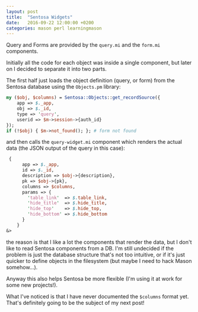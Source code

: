 ```yaml
---
layout: post
title:  "Sentosa Widgets"
date:   2016-09-22 12:00:00 +0200
categories: mason perl learningmason
---
```

Query and Forms are provided by the `query.mi` and the `form.mi` components.

Initially all the code for each object was inside a single component, but later on I decided to separate it into two parts.

The first half just loads the object definition (query, or form) from the Sentosa database using the `Objects.pm` library:

````perl
my ($obj, $columns) = Sentosa::Objects::get_recordSource({
    app => $._app,
    obj => $._id,
    type => 'query',
    userid => $m->session->{auth_id}
});
if (!$obj) { $m->not_found(); }; # form not found
````

and then calls the `query-widget.mi` component which renders the actual data (the JSON output of the query in this case):

````perl
 {
      app => $._app,
      id => $._id,
      description => $obj->{description},
      pk => $obj->{pk},
      columns => $columns,
      params => {
        'table_link'  => $.table_link,
        'hide_title'  => $.hide_title,
        'hide_top'    => $.hide_top,
        'hide_bottom' => $.hide_bottom
      }
    }
&>
````

the reason is that I like a lot the components that render the data, but I don't like
to read Sentosa components from a DB. I'm still undecided if the problem is just the
database structure that's not too intuitive, or if it's just quicker to define objects
in the filesystem (but maybe I need to hack Mason somehow...).

Anyway this also helps Sentosa be more flexible (I'm using it at work for some new projects!).

What I've noticed is that I have never documented the `$columns` format yet.
That's definitely going to be the subject of my next post!